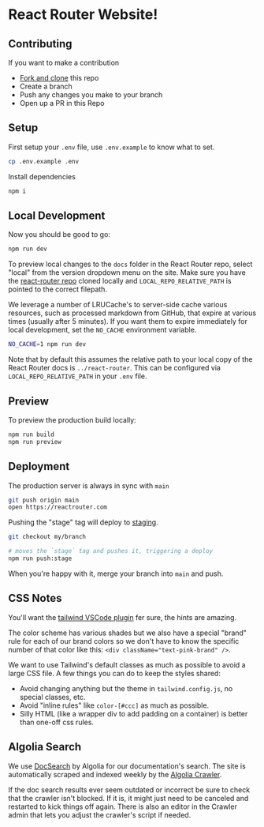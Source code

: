 # React Router Website!

## Contributing

If you want to make a contribution

- [Fork and clone](https://docs.github.com/en/pull-requests/collaborating-with-pull-requests/working-with-forks/fork-a-repo) this repo
- Create a branch
- Push any changes you make to your branch
- Open up a PR in this Repo

## Setup

First setup your `.env` file, use `.env.example` to know what to set.

```sh
cp .env.example .env
```

Install dependencies

```sh
npm i
```

## Local Development

Now you should be good to go:

```sh
npm run dev
```

To preview local changes to the `docs` folder in the React Router repo, select "local" from the version dropdown menu on the site. Make sure you have the [react-router repo](https://github.com/remix-run/react-router) cloned locally and `LOCAL_REPO_RELATIVE_PATH` is pointed to the correct filepath.

We leverage a number of LRUCache's to server-side cache various resources, such as processed markdown from GitHub, that expire at various times (usually after 5 minutes). If you want them to expire immediately for local development, set the `NO_CACHE` environment variable.

```sh
NO_CACHE=1 npm run dev
```

Note that by default this assumes the relative path to your local copy of the React Router docs is `../react-router`. This can be configured via `LOCAL_REPO_RELATIVE_PATH` in your `.env` file.

## Preview

To preview the production build locally:

```sh
npm run build
npm run preview
```

## Deployment

The production server is always in sync with `main`

```sh
git push origin main
open https://reactrouter.com
```

Pushing the "stage" tag will deploy to [staging](https://reactrouterdotcomstaging.fly.dev/).

```sh
git checkout my/branch

# moves the `stage` tag and pushes it, triggering a deploy
npm run push:stage
```

When you're happy with it, merge your branch into `main` and push.

## CSS Notes

You'll want the [tailwind VSCode plugin](https://marketplace.visualstudio.com/items?itemName=bradlc.vscode-tailwindcss) fer sure, the hints are amazing.

The color scheme has various shades but we also have a special "brand" rule for each of our brand colors so we don't have to know the specific number of that color like this: `<div className="text-pink-brand" />`.

We want to use Tailwind's default classes as much as possible to avoid a large CSS file. A few things you can do to keep the styles shared:

- Avoid changing anything but the theme in `tailwind.config.js`, no special classes, etc.
- Avoid "inline rules" like `color-[#ccc]` as much as possible.
- Silly HTML (like a wrapper div to add padding on a container) is better than one-off css rules.

## Algolia Search

We use [DocSearch](https://docsearch.algolia.com/) by Algolia for our documentation's search. The site is automatically scraped and indexed weekly by the [Algolia Crawler](https://crawler.algolia.com/).

If the doc search results ever seem outdated or incorrect be sure to check that the crawler isn't blocked. If it is, it might just need to be canceled and restarted to kick things off again. There is also an editor in the Crawler admin that lets you adjust the crawler's script if needed.
